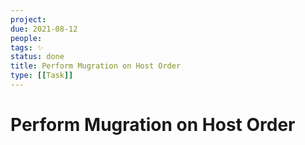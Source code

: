 ```yaml
---
project:
due: 2021-08-12
people:
tags: ✨
status: done
title: Perform Mugration on Host Order
type: [[Task]]
---
```


# Perform Mugration on Host Order